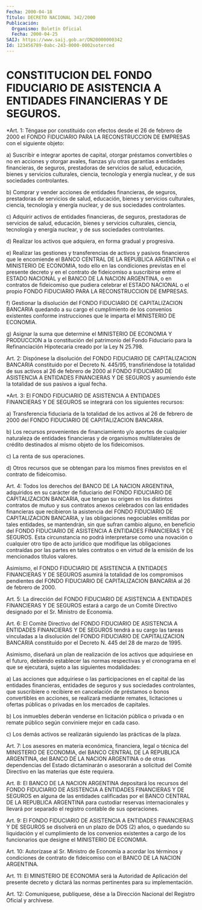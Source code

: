 ```yaml
---
Fecha: 2000-04-18
Título: DECRETO NACIONAL 342/2000
Publicación:
  Organismo: Boletín Oficial
  Fecha: 2000-04-25
SAIJ: https://www.saij.gob.ar/DN20000000342
Id: 123456789-0abc-243-0000-0002soterced
---
```

# CONSTITUCION DEL FONDO FIDUCIARIO DE ASISTENCIA A ENTIDADES FINANCIERAS Y DE SEGUROS.

<a id="1"></a>
*Art. 1: Téngase por constituido con efectos desde el 26 de febrero de 2000 el FONDO FIDUCIARIO PARA LA RECONSTRUCCION  DE EMPRESAS con el siguiente objeto:

a) Suscribir e integrar aportes de capital, otorgar préstamos convertibles o no en acciones y otorgar  avales, fianzas y/u otras garantías a entidades financieras,  de  seguros,   prestadoras  de  servicios de salud, educación, bienes y servicios culturales, ciencia,  tecnología  y energía nuclear, y de sus sociedades controlantes.

b)  Comprar y vender acciones de entidades financieras, de seguros, prestadoras  de  servicios  de salud, educación, bienes y servicios culturales,  ciencia,  tecnología  y  energía  nuclear,  y  de  sus sociedades controlantes.

c)  Adquirir  activos  de  entidades    financieras,   de  seguros, prestadoras  de  servicios de salud, educación, bienes y  servicios culturales,  ciencia,  tecnología  y  energía  nuclear,  y  de  sus sociedades controlantes.

d) Realizar los activos que adquiera, en forma gradual y progresiva.

e) Realizar las  gestiones  y  transferencias  de activos y pasivos financieros  que  le  encomiende el BANCO CENTRAL DE  LA  REPUBLICA ARGENTINA o el MINISTERIO DE ECONOMIA, todo ello en las condiciones previstas en el presente  decreto y en el contrato de fideicomiso a suscribirse entre el ESTADO  NACIONAL  y  el  BANCO  DE  LA  NACION ARGENTINA,  o  en contratos de fideicomiso que pudiera celebrar  el ESTADO NACIONAL o el propio FONDO FIDUCIARIO PARA LA RECONSTRUCCION DE EMPRESAS.

f) Gestionar la  disolución  del FONDO FIDUCIARIO DE CAPITALIZACION BANCARIA  quedando  a su cargo el  cumplimiento  de  los  convenios existentes conforme instrucciones  que  le imparta el MINISTERIO DE ECONOMIA.

g) Asignar  la  suma  que  determine  el  MINISTERIO  DE  ECONOMIA  Y PRODUCCION a la constitución  del  patrimonio  del Fondo Fiduciario para  la  Refinanciación Hipotecaria creado por la  Ley  N  25.798.

<a id="2"></a>
Art. 2: Dispónese la disolución del FONDO FIDUCIARIO DE CAPITALIZACION BANCARIA constituido por el Decreto N. 445/95, transfiriéndose la totalidad de sus activos al 26 de febrero de 2000 al FONDO FIDUCIARIO DE ASISTENCIA A ENTIDADES FINANCIERAS Y DE SEGUROS y asumiendo éste la totalidad de sus pasivos a igual fecha.

<a id="3"></a>
*Art. 3: El FONDO FIDUCIARIO DE ASISTENCIA A ENTIDADES FINANCIERAS Y DE SEGUROS se integrará con los siguientes recursos:

a) Transferencia fiduciaria de la totalidad de los activos al 26 de febrero de 2000 del FONDO FIDUCIARIO DE CAPITALIZACION BANCARIA.

b) Los recursos provenientes  de  financiamiento  y/o aportes de cualquier naturaleza de entidades financieras y de organismos multilaterales de   crédito  destinados  al  mismo  objeto  de  los fideicomisos.

c) La renta de sus operaciones.

d) Otros recursos que se obtengan para los mismos fines previstos en el contrato de fideicomiso.

<a id="4"></a>
Art. 4: Todos los derechos del BANCO DE LA NACION ARGENTINA, adquiridos en su carácter de fiduciario del FONDO FIDUCIARIO DE CAPITALIZACION BANCARIA, que tengan su origen en los distintos contratos de mutuo y sus contratos anexos celebrados con las entidades financieras que recibieron la asistencia del FONDO FIDUCIARIO DE CAPITALIZACION BANCARIA, y las obligaciones negociables emitidas por tales entidades, se mantendrán, sin que sufran cambio alguno, en beneficio del FONDO FIDUCIARIO DE ASISTENCIA A ENTIDADES FINANCIERAS Y DE SEGUROS. Esta circunstancia no podrá interpretarse como una novación o cualquier otro tipo de acto jurídico que modifique las obligaciones contraídas por las partes en tales contratos o en virtud de la emisión de los mencionados títulos valores.

Asimismo, el FONDO FIDUCIARIO DE ASISTENCIA A ENTIDADES FINANCIERAS Y DE SEGUROS asumirá la totalidad de los compromisos pendientes del FONDO FIDUCIARIO DE CAPITALIZACION BANCARIA al 26 de febrero de 2000.

<a id="5"></a>
Art. 5: La dirección del FONDO FIDUCIARIO DE ASISTENCIA A ENTIDADES FINANCIERAS Y DE SEGUROS estará a cargo de un Comité Directivo designado por el Sr. Ministro de Economía.

<a id="6"></a>
Art. 6: El Comité Directivo del FONDO FIDUCIARIO DE ASISTENCIA A ENTIDADES  FINANCIERAS Y DE SEGUROS tendrá a su cargo las tareas vinculadas a la disolución del FONDO FIDUCIARIO DE CAPITALIZACION BANCARIA constituído por el Decreto N. 445 del 28 de marzo de 1995.

Asimismo, diseñará un plan de realización de los activos que adquiriese en el futuro, debiendo establecer las normas respectivas y el cronograma en el que se ejecutará, sujeto a las siguientes modalidades:

a) Las acciones que adquiriese o las participaciones en el capital de las entidades financieras, entidades de seguros y sus sociedades controlantes, que suscribiere o recibiere en cancelación de préstamos o bonos convertibles en acciones, se realizará mediante remates, licitaciones u ofertas públicas o privadas en los mercados de capitales.

b) Los inmuebles deberán venderse en licitación pública o privada o en remate público según conviniere mejor en cada caso.

c) Los demás activos se realizarán siguiendo las prácticas de la plaza.

<a id="7"></a>
Art. 7: Los asesores en materia económica, financiera, legal o técnica del MINISTERIO DE ECONOMIA, del BANCO CENTRAL DE LA REPUBLICA ARGENTINA, del BANCO DE LA NACION ARGENTINA o de otras dependencias del Estado dictaminarán o asesorarán a solicitud del Comité Directivo en las materias que éste requiera.

<a id="8"></a>
Art. 8: El BANCO DE LA NACION ARGENTINA depositará los recursos del FONDO FIDUCIARIO DE ASISTENCIA A ENTIDADES FINANCIERAS Y DE SEGUROS en alguna de las entidades calificadas por el BANCO CENTRAL DE  LA REPUBLICA ARGENTINA para custodiar reservas internacionales y llevará por separado el registro contable de sus operaciones.

<a id="9"></a>
Art. 9: El FONDO FIDUCIARIO DE ASISTENCIA A ENTIDADES FINANCIERAS Y DE SEGUROS se disolverá en un plazo de DOS (2) años, o quedando su liquidación y el cumplimiento de los convenios existentes a cargo de los funcionarios que designe el MINISTERIO DE ECONOMIA.

<a id="10"></a>
Art. 10: Autorízase al Sr. Ministro de Economía a acordar los términos y condiciones de contrato de fideicomiso con el BANCO DE LA NACION ARGENTINA.

<a id="11"></a>
Art. 11: El MINISTERIO DE ECONOMIA será la Autoridad de Aplicación del presente decreto y  dictará las normas pertinentes para su implementación.

<a id="12"></a>
Art. 12: Comuníquese, publíquese, dése a la Dirección Nacional del Registro Oficial y archívese.
